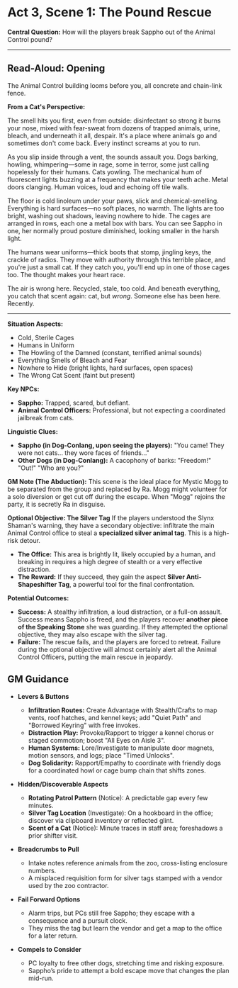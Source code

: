 # Act 3, Scene 1: The Pound Rescue

**Central Question:** How will the players break Sappho out of the Animal Control pound?

---

## Read-Aloud: Opening

The Animal Control building looms before you, all concrete and chain-link fence.

**From a Cat's Perspective:**

The smell hits you first, even from outside: disinfectant so strong it burns your nose, mixed with fear-sweat from dozens of trapped animals, urine, bleach, and underneath it all, despair. It's a place where animals go and sometimes don't come back. Every instinct screams at you to run.

As you slip inside through a vent, the sounds assault you. Dogs barking, howling, whimpering—some in rage, some in terror, some just calling hopelessly for their humans. Cats yowling. The mechanical hum of fluorescent lights buzzing at a frequency that makes your teeth ache. Metal doors clanging. Human voices, loud and echoing off tile walls.

The floor is cold linoleum under your paws, slick and chemical-smelling. Everything is hard surfaces—no soft places, no warmth. The lights are too bright, washing out shadows, leaving nowhere to hide. The cages are arranged in rows, each one a metal box with bars. You can see Sappho in one, her normally proud posture diminished, looking smaller in the harsh light.

The humans wear uniforms—thick boots that stomp, jingling keys, the crackle of radios. They move with authority through this terrible place, and you're just a small cat. If they catch you, you'll end up in one of those cages too. The thought makes your heart race.

The air is wrong here. Recycled, stale, too cold. And beneath everything, you catch that scent again: cat, but *wrong*. Someone else has been here. Recently.

---

**Situation Aspects:**
*   Cold, Sterile Cages
*   Humans in Uniform
*   The Howling of the Damned (constant, terrified animal sounds)
*   Everything Smells of Bleach and Fear
*   Nowhere to Hide (bright lights, hard surfaces, open spaces)
*   The Wrong Cat Scent (faint but present)

**Key NPCs:**
*   **Sappho:** Trapped, scared, but defiant.
*   **Animal Control Officers:** Professional, but not expecting a coordinated jailbreak from cats.

**Linguistic Clues:**
*   **Sappho (in Dog-Conlang, upon seeing the players):** "You came! They were not cats... they wore faces of friends..."
*   **Other Dogs (in Dog-Conlang):** A cacophony of barks: "Freedom!" "Out!" "Who are you?"

**GM Note (The Abduction):**
This scene is the ideal place for Mystic Mogg to be separated from the group and replaced by Ra. Mogg might volunteer for a solo diversion or get cut off during the escape. When "Mogg" rejoins the party, it is secretly Ra in disguise.

**Optional Objective: The Silver Tag**
If the players understood the Slynx Shaman's warning, they have a secondary objective: infiltrate the main Animal Control office to steal a **specialized silver animal tag**. This is a high-risk detour.
*   **The Office:** This area is brightly lit, likely occupied by a human, and breaking in requires a high degree of stealth or a very effective distraction.
*   **The Reward:** If they succeed, they gain the aspect **Silver Anti-Shapeshifter Tag**, a powerful tool for the final confrontation.

**Potential Outcomes:**
*   **Success:** A stealthy infiltration, a loud distraction, or a full-on assault. Success means Sappho is freed, and the players recover **another piece of the Speaking Stone** she was guarding. If they attempted the optional objective, they may also escape with the silver tag.
*   **Failure:** The rescue fails, and the players are forced to retreat. Failure during the optional objective will almost certainly alert all the Animal Control Officers, putting the main rescue in jeopardy.

## GM Guidance
- **Levers & Buttons**
  - **Infiltration Routes:** Create Advantage with Stealth/Crafts to map vents, roof hatches, and kennel keys; add "Quiet Path" and "Borrowed Keyring" with free invokes.
  - **Distraction Play:** Provoke/Rapport to trigger a kennel chorus or staged commotion; boost "All Eyes on Aisle 3".
  - **Human Systems:** Lore/Investigate to manipulate door magnets, motion sensors, and logs; place "Timed Unlocks".
  - **Dog Solidarity:** Rapport/Empathy to coordinate with friendly dogs for a coordinated howl or cage bump chain that shifts zones.

- **Hidden/Discoverable Aspects**
  - **Rotating Patrol Pattern** (Notice): A predictable gap every few minutes.
  - **Silver Tag Location** (Investigate): On a hookboard in the office; discover via clipboard inventory or reflected glint.
  - **Scent of a Cat** (Notice): Minute traces in staff area; foreshadows a prior shifter visit.

- **Breadcrumbs to Pull**
  - Intake notes reference animals from the zoo, cross-listing enclosure numbers.
  - A misplaced requisition form for silver tags stamped with a vendor used by the zoo contractor.

- **Fail Forward Options**
  - Alarm trips, but PCs still free Sappho; they escape with a consequence and a pursuit clock.
  - They miss the tag but learn the vendor and get a map to the office for a later return.

- **Compels to Consider**
  - PC loyalty to free other dogs, stretching time and risking exposure.
  - Sappho’s pride to attempt a bold escape move that changes the plan mid-run.
